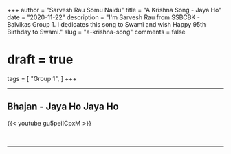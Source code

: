 +++
author = "Sarvesh Rau Somu Naidu"
title = "A Krishna Song - Jaya Ho"
date = "2020-11-22"
description = "I'm Sarvesh Rau from SSBCBK - Balvikas Group 1. I dedicates this song to Swami and wish Happy 95th Birthday to Swami."
slug = "a-krishna-song"
comments = false
# draft = true
tags = [
    "Group 1",
]
+++

---

## Bhajan - Jaya Ho Jaya Ho

{{< youtube gu5peiICpxM >}}

<br>

---
